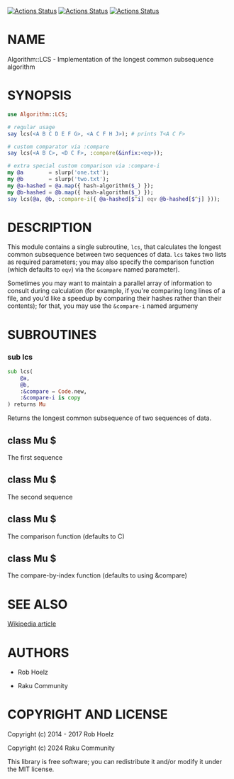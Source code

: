 [![Actions Status](https://github.com/raku-community-modules/Algorithm-LCS/actions/workflows/linux.yml/badge.svg)](https://github.com/raku-community-modules/Algorithm-LCS/actions) [![Actions Status](https://github.com/raku-community-modules/Algorithm-LCS/actions/workflows/macos.yml/badge.svg)](https://github.com/raku-community-modules/Algorithm-LCS/actions) [![Actions Status](https://github.com/raku-community-modules/Algorithm-LCS/actions/workflows/windows.yml/badge.svg)](https://github.com/raku-community-modules/Algorithm-LCS/actions)

NAME
====

Algorithm::LCS - Implementation of the longest common subsequence algorithm

SYNOPSIS
========

```raku
use Algorithm::LCS;

# regular usage
say lcs(<A B C D E F G>, <A C F H J>); # prints T<A C F>

# custom comparator via :compare
say lcs(<A B C>, <D C F>, :compare(&infix:<eq>));

# extra special custom comparison via :compare-i
my @a        = slurp('one.txt');
my @b        = slurp('two.txt');
my @a-hashed = @a.map({ hash-algorithm($_) });
my @b-hashed = @b.map({ hash-algorithm($_) });
say lcs(@a, @b, :compare-i({ @a-hashed[$^i] eqv @b-hashed[$^j] }));
```

DESCRIPTION
===========

This module contains a single subroutine, `lcs`, that calculates the longest common subsequence between two sequences of data. `lcs` takes two lists as required parameters; you may also specify the comparison function (which defaults to `eqv`) via the `&compare` named parameter).

Sometimes you may want to maintain a parallel array of information to consult during calculation (for example, if you're comparing long lines of a file, and you'd like a speedup by comparing their hashes rather than their contents); for that, you may use the `&compare-i` named argumeny

SUBROUTINES
===========

### sub lcs

```raku
sub lcs(
    @a,
    @b,
    :&compare = Code.new,
    :&compare-i is copy
) returns Mu
```

Returns the longest common subsequence of two sequences of data.

class Mu $
----------

The first sequence

class Mu $
----------

The second sequence

class Mu $
----------

The comparison function (defaults to C<eqv>)

class Mu $
----------

The compare-by-index function (defaults to using &compare)

SEE ALSO
========

[Wikipedia article](http://en.wikipedia.org/wiki/Longest_common_subsequence_problem)

AUTHORS
=======

  * Rob Hoelz

  * Raku Community

COPYRIGHT AND LICENSE
=====================

Copyright (c) 2014 - 2017 Rob Hoelz

Copyright (c) 2024 Raku Community

This library is free software; you can redistribute it and/or modify it under the MIT license.

